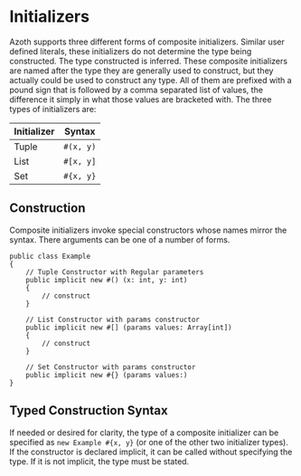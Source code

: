 # Initializers

Azoth supports three different forms of composite initializers. Similar user defined literals, these initializers do not determine the type being constructed. The type constructed is inferred. These composite initializers are named after the type they are generally used to construct, but they actually could be used to construct any type. All of them are prefixed with a pound sign that is followed by a comma separated list of values, the difference it simply in what those values are bracketed with. The three types of initializers are:

| Initializer | Syntax    |
| ----------- | --------- |
| Tuple       | `#(x, y)` |
| List        | `#[x, y]` |
| Set         | `#{x, y}` |

## Construction

Composite initializers invoke special constructors whose names mirror the syntax. There arguments can be one of a number of forms.

```azoth
public class Example
{
    // Tuple Constructor with Regular parameters
    public implicit new #() (x: int, y: int)
    {
        // construct
    }

    // List Constructor with params constructor
    public implicit new #[] (params values: Array[int])
    {
        // construct
    }

    // Set Constructor with params constructor
    public implicit new #{} (params values:)
}
```

## Typed Construction Syntax

If needed or desired for clarity, the type of a composite initializer can be specified as `new Example #{x, y}` (or one of the other two initializer types). If the constructor is declared implicit, it can be called without specifying the type. If it is not implicit, the type must be stated.
